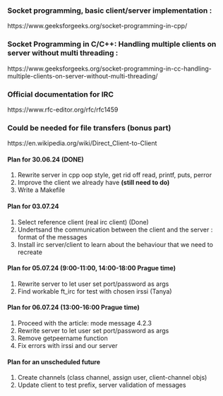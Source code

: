 <h3>Socket programming, basic client/server implementation : </h3> 
<p>https://www.geeksforgeeks.org/socket-programming-in-cpp/</p>
<h3>Socket Programming in C/C++: Handling multiple clients on server without multi threading :</h3>
<p>https://www.geeksforgeeks.org/socket-programming-in-cc-handling-multiple-clients-on-server-without-multi-threading/</p>
<h3>Official documentation for IRC</h3>
<p>https://www.rfc-editor.org/rfc/rfc1459</p>
<h3>Could be needed for file transfers (bonus part)</h3>
<p>https://en.wikipedia.org/wiki/Direct_Client-to-Client</p>
<h4>Plan for 30.06.24 (DONE)</h4> 
<ol>
  <li>Rewrite server in cpp oop style, get rid off read, printf, puts, perror</li>
  <li>Improve the client we already have <b>(still need to do)</b></li>
  <li>Write a Makefile</li>
</ol>

<h4>Plan for 03.07.24</h4>
<ol>
  <li>Select reference client (real irc client) (Done)</li>
  <li>Undertsand the communication between the client and the server : format of the messages</li>
  <li>Install irc server/client to learn about the behaviour that we need to recreate</li>
</ol>

<h4>Plan for 05.07.24 (9:00-11:00, 14:00-18:00 Prague time)</h4>
<ol>
  <li>Rewrite server to let user set port/password as args</li>
  <li>Find workable ft_irc for test with chosen irssi (Tanya)</li>
</ol>

<h4>Plan for 06.07.24 (13:00-16:00 Prague time)</h4>
<ol>
  <li>Proceed with the article: mode message 4.2.3</li>
  <li>Rewrite server to let user set port/password as args</li>
  <li>Remove getpeername function</li>
  <li>Fix errors with irssi and our server</li>
</ol>

<h4>Plan for an unscheduled future</h4>
<ol>
  <li>Create channels (class channel, assign user, client-channel objs)</li>
  <li>Update client to test prefix, server validation of messages</li>
</ol>
